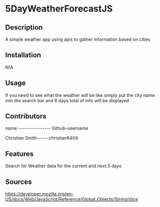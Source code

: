 # 5DayWeatherForecastJS

## Description
A simple weather app using apis to gather information based on cities

## Installation

N/A

## Usage
If you need to see what the weather will be like simply put the city name into the search bar and 6 days total of info will be displayed

## Contributors
name ---------------- Github-username

Christian Smith------christian6404

## Features

Search for Weather data for the current and next 5 days

## Sources 
https://developer.mozilla.org/en-US/docs/Web/JavaScript/Reference/Global_Objects/String/slice